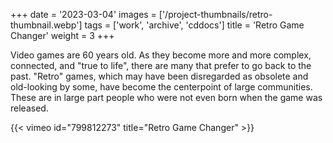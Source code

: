 +++
date = '2023-03-04'
images = ['/project-thumbnails/retro-thumbnail.webp']
tags = ['work', 'archive', 'cddocs']
title = 'Retro Game Changer'
weight = 3
+++

Video games are 60 years old. As they become more and more complex, connected, and "true to life", there are many that prefer to go back to the past.
"Retro" games, which may have been disregarded as obsolete and old-looking by some, have become the centerpoint of large communities. These are in large part people who were not even born when the game was released.

 {{< vimeo id="799812273" title="Retro Game Changer" >}}
